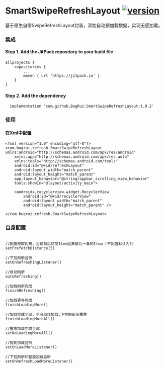 # SmartSwipeRefreshLayout [![version](https://jitpack.io/v/BugRui/SmartSwipeRefreshLayout.svg)](https://jitpack.io/#BugRui/SmartSwipeRefreshLayout/1.0.2)

基于原生自带SwipeRefreshLayout封装，添加自动预加载数据，实现无感加载。


### 集成
#### Step 1. Add the JitPack repository to your build file
```
allprojects {
	repositories {
		...
		maven { url 'https://jitpack.io' }
	}
}

```
####  Step 2. Add the dependency
```
  implementation 'com.github.BugRui:SmartSwipeRefreshLayout:1.0.2'
```

### 使用

#### 在Xml中配置

```
<?xml version="1.0" encoding="utf-8"?>
<com.bugrui.refresh.SmartSwipeRefreshLayout xmlns:android="http://schemas.android.com/apk/res/android"
    xmlns:app="http://schemas.android.com/apk/res-auto"
    xmlns:tools="http://schemas.android.com/tools"
    android:id="@+id/refreshLayout"
    android:layout_width="match_parent"
    android:layout_height="match_parent"
    app:layout_behavior="@string/appbar_scrolling_view_behavior"
    tools:showIn="@layout/activity_main">

    <androidx.recyclerview.widget.RecyclerView
        android:id="@+id/recyclerView"
        android:layout_width="match_parent"
        android:layout_height="match_parent" />

</com.bugrui.refresh.SmartSwipeRefreshLayout>

```
### 自身配置
```

//配置预取距离，当前最后可见Item距离最后一条的Item (不配置默认为5)
setPrefetchDistance(5)

//下拉刷新监听
setOnRefreshingListener()

//自动刷新
autoRefreshing()

//加载刷新完成
finishRefreshing()

//加载更多完成
finishLoadingMore()

//加载完成全部，不会继续加载,下拉刷新会重置
finishLoadingMoreAll()

//重置加载完成全部
setNoLoadingMoreAll()

//智能加载监听
setOnLoadMoreListener()

//下拉刷新和智能加载监听
setOnRefreshLoadMoreListener()
```

